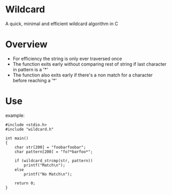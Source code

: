Wildcard
========

A quick, minimal and efficient wildcard algorithm in C

Overview
========

- For efficiency the string is only ever traversed once
- The function exits early without comparing rest of string if last character in pattern is a '*'
- The function also exits early if there's a non match for a character before reaching a '*'

Use
===

example:
```
#include <stdio.h>
#include "wildcard.h"

int main()
{
    char str[200] = "foobarfoobar";
    char pattern[200] = "fo?*barfoo*";

    if (wildcard_strcmp(str, pattern))
        printf("Match\n");
    else
        printf("No Match\n");

    return 0;
}
```
